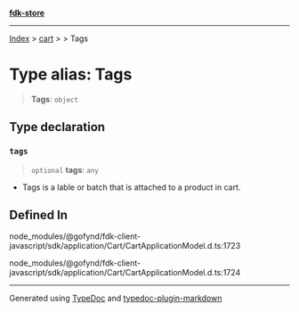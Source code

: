 [**fdk-store**](../../../README.md)
***

[Index](../../../API.md) > [cart](../../README.md) > [<internal>](../README.md) > Tags

# Type alias: Tags

> **Tags**: `object`

## Type declaration

### `tags`

> `optional` **tags**: `any`

- Tags is a lable or batch that is attached to a
product in cart.

## Defined In

node\_modules/@gofynd/fdk-client-javascript/sdk/application/Cart/CartApplicationModel.d.ts:1723

node\_modules/@gofynd/fdk-client-javascript/sdk/application/Cart/CartApplicationModel.d.ts:1724

***
Generated using [TypeDoc](https://typedoc.org/) and [typedoc-plugin-markdown](https://www.npmjs.com/package/typedoc-plugin-markdown)
